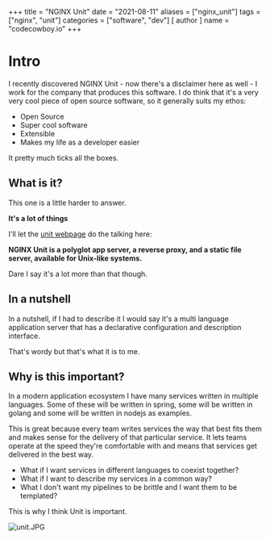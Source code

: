 +++
title = "NGINX Unit"
date = "2021-08-11"
aliases = ["nginx_unit"]
tags = ["nginx", "unit"]
categories = ["software", "dev"]
[ author ]
  name = "codecowboy.io"
+++

# Intro
I recently discovered NGINX Unit - now there's a disclaimer here as well - I work for the company that produces this software. 
I do think that it's a very very cool piece of open source software, so it generally suits my ethos:

- Open Source
- Super cool software
- Extensible
- Makes my life as a developer easier

It pretty much ticks all the boxes.

## What is it?
This one is a little harder to answer. 

**It's a lot of things**

I'll let the [unit webpage](https://unit.nginx.org) do the talking here:

**NGINX Unit is a polyglot app server, a reverse proxy, and a static file server, available for Unix-like systems.**

Dare I say it's a lot more than that though.


## In a nutshell
In a nutshell, if I had to describe it I would say it's a multi language application server that has a declarative configuration and description interface.

That's wordy but that's what it is to me.

## Why is this important?
In a modern application ecosystem I have many services written in multiple languages.
Some of these will be written in spring, some will be written in golang and some will be written in nodejs as examples. 

This is great because every team writes services the way that best fits them and makes sense for the delivery of that particular service. It lets teams operate at the speed they're comfortable with and means that services get delivered in the best way.

- What if I want services in different languages to coexist together? 
- What if I want to describe my services in a common way?
- What I don't want my pipelines to be brittle and I want them to be templated?

This is why I think Unit is important.

![unit.JPG](/images/unit.JPG)
